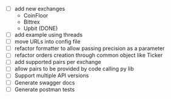 - [ ] add new exchanges 
    * CoinFloor
    * Bittrex
    * Upbit (DONE)
- [ ] add example using threads
- [ ] move URLs into config file
- [ ] refactor formatter to allow passing precision as a parameter 
- [ ] refactor orders creation through common object like Ticker
- [ ] add supported pairs per exchange
- [ ] allow pairs to be provided by code calling py lib
- [ ] Support multiple API versions
- [ ] Generate swagger docs
- [ ] Generate postman tests
